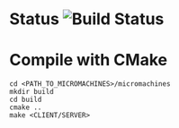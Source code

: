 # Status ![Build Status](https://travis-ci.com/tomasLopezHidalgo/micromachines.svg?token=oxmxJLZdAcWRA9wdCzqo&branch=SDL-basics)

# Compile with CMake

```
cd <PATH_TO_MICROMACHINES>/micromachines
mkdir build
cd build
cmake ..
make <CLIENT/SERVER>
```

